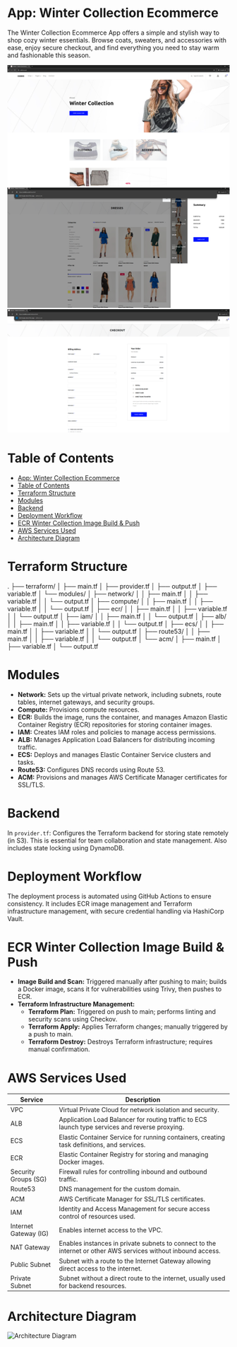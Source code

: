# App: Winter Collection Ecommerce

The Winter Collection Ecommerce App offers a simple and stylish way to shop cozy winter essentials. Browse coats, sweaters, and accessories with ease, enjoy secure checkout, and find everything you need to stay warm and fashionable this season.

![Winter Collection1](./winter-collection1.png)
![Winter Collection2](./winter-collection2.png)
![Winter Collection3](./winter-collection3.png)

# Table of Contents

- [App: Winter Collection Ecommerce](#app-winter-collection-ecommerce)
- [Table of Contents](#table-of-contents)
- [Terraform Structure](#terraform-structure)
- [Modules](#modules)
- [Backend](#backend)
- [Deployment Workflow](#deployment-workflow)
- [ECR Winter Collection Image Build & Push](#ecr-winter-collection-image-build--push)
- [AWS Services Used](#aws-services-used)
- [Architecture Diagram](#architecture-diagram)

# Terraform Structure

.
├── terraform/
│   ├── main.tf
│   ├── provider.tf
│   ├── output.tf
│   ├── variable.tf
│   └── modules/
│       ├── network/
│       │   ├── main.tf
│       │   ├── variable.tf
│       │   └── output.tf
│       ├── compute/
│       │   ├── main.tf
│       │   ├── variable.tf
│       │   └── output.tf
│       ├── ecr/
│       │   ├── main.tf
│       │   ├── variable.tf
│       │   └── output.tf
│       ├── iam/
│       │   ├── main.tf
│       │   └── output.tf
│       ├── alb/
│       │   ├── main.tf
│       │   ├── variable.tf
│       │   └── output.tf
│       ├── ecs/
│       │   ├── main.tf
│       │   ├── variable.tf
│       │   └── output.tf
│       ├── route53/
│       │   ├── main.tf
│       │   ├── variable.tf
│       │   └── output.tf
│       └── acm/
│           ├── main.tf
│           ├── variable.tf
│           └── output.tf



# Modules

- **Network:** Sets up the virtual private network, including subnets, route tables, internet gateways, and security groups.
- **Compute:** Provisions compute resources.
- **ECR:** Builds the image, runs the container, and manages Amazon Elastic Container Registry (ECR) repositories for storing container images.
- **IAM:** Creates IAM roles and policies to manage access permissions.
- **ALB:** Manages Application Load Balancers for distributing incoming traffic.
- **ECS:** Deploys and manages Elastic Container Service clusters and tasks.
- **Route53:** Configures DNS records using Route 53.
- **ACM:** Provisions and manages AWS Certificate Manager certificates for SSL/TLS.

# Backend

In `provider.tf`: Configures the Terraform backend for storing state remotely (in S3). This is essential for team collaboration and state management. Also includes state locking using DynamoDB.

# Deployment Workflow

The deployment process is automated using GitHub Actions to ensure consistency. It includes ECR image management and Terraform infrastructure management, with secure credential handling via HashiCorp Vault.

# ECR Winter Collection Image Build & Push

- **Image Build and Scan:** Triggered manually after pushing to main; builds a Docker image, scans it for vulnerabilities using Trivy, then pushes to ECR.
- **Terraform Infrastructure Management:**
  - **Terraform Plan:** Triggered on push to main; performs linting and security scans using Checkov.
  - **Terraform Apply:** Applies Terraform changes; manually triggered by a push to main.
  - **Terraform Destroy:** Destroys Terraform infrastructure; requires manual confirmation.

# AWS Services Used

| Service               | Description                                                                                                  |
|-----------------------|--------------------------------------------------------------------------------------------------------------|
| VPC                   | Virtual Private Cloud for network isolation and security.                                                    |
| ALB                   | Application Load Balancer for routing traffic to ECS launch type services and reverse proxying.              |
| ECS                   | Elastic Container Service for running containers, creating task definitions, and services.                   |
| ECR                   | Elastic Container Registry for storing and managing Docker images.                                          |
| Security Groups (SG)   | Firewall rules for controlling inbound and outbound traffic.                                                |
| Route53                | DNS management for the custom domain.                                                                        |
| ACM                   | AWS Certificate Manager for SSL/TLS certificates.                                                           |
| IAM                   | Identity and Access Management for secure access control of resources used.                                  |
| Internet Gateway (IG) | Enables internet access to the VPC.                                                                          |
| NAT Gateway           | Enables instances in private subnets to connect to the internet or other AWS services without inbound access.|
| Public Subnet         | Subnet with a route to the Internet Gateway allowing direct access to the internet.                          |
| Private Subnet        | Subnet without a direct route to the internet, usually used for backend resources.                           |

# Architecture Diagram

![Architecture Diagram](./architecture-diagram.png)
